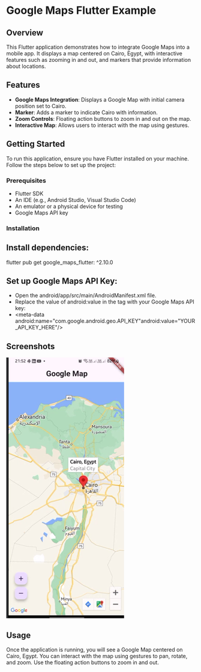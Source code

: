 # Google Maps Flutter Example

## Overview

This Flutter application demonstrates how to integrate Google Maps into a mobile app. It displays a map centered on Cairo, Egypt, with interactive features such as zooming in and out, and markers that provide information about locations.

## Features

- **Google Maps Integration**: Displays a Google Map with initial camera position set to Cairo.
- **Marker**: Adds a marker to indicate Cairo with information.
- **Zoom Controls**: Floating action buttons to zoom in and out on the map.
- **Interactive Map**: Allows users to interact with the map using gestures.

## Getting Started

To run this application, ensure you have Flutter installed on your machine. Follow the steps below to set up the project:

### Prerequisites

- Flutter SDK
- An IDE (e.g., Android Studio, Visual Studio Code)
- An emulator or a physical device for testing
- Google Maps API key

### Installation



## Install dependencies:  
flutter pub get google_maps_flutter: ^2.10.0

## Set up Google Maps API Key:  
- Open the android/app/src/main/AndroidManifest.xml file.
- Replace the value of android:value in the <meta-data> tag with your Google Maps API key:
- <meta-data android:name="com.google.android.geo.API_KEY"android:value="YOUR_API_KEY_HERE"/>

## Screenshots
![img_2.png](app_screen.png)

## Usage
Once the application is running, you will see a Google Map centered on Cairo, Egypt. You can interact with the map using gestures to pan, rotate, and zoom. Use the floating action buttons to zoom in and out.